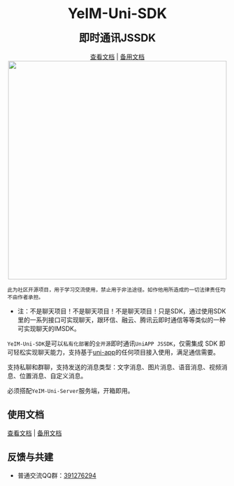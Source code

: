<p align="center">
    <strong><font size="6">YeIM-Uni-SDK</font></strong>
    <br>
    <br>
    <strong><font size="5">即时通讯JSSDK</font></strong> 
    <br>
    <br>
    <a target="_blank" href="https://wzjun1.netlify.app/ye_plugins/sdk/yeimunisdk">查看文档</a>
    | <a target="_blank" href="https://wzjun1.github.io/ye_plugins/sdk/yeimunisdk">备用文档</a> 
    <br>
    <img src="https://wzjun1.netlify.app/ye_plugins/code2.png" width="500"/>
</p>

`此为社区开源项目，用于学习交流使用，禁止用于非法途径。如作他用所造成的一切法律责任均不由作者承担。`

- 注：不是聊天项目！不是聊天项目！不是聊天项目！只是SDK，通过使用SDK里的一系列接口可实现聊天，跟环信、融云、腾讯云即时通信等等类似的一种可实现聊天的IMSDK。

`YeIM-Uni-SDK`是可以`私有化部署`的`全开源`即时通讯`UniAPP JSSDK`，仅需集成 SDK 即可轻松实现聊天能力，支持基于[uni-app](https://uniapp.dcloud.net.cn/)的任何项目接入使用，满足通信需要。

支持私聊和群聊，支持发送的消息类型：文字消息、图片消息、语音消息、视频消息、位置消息、自定义消息。

必须搭配`YeIM-Uni-Server`服务端，开箱即用。

## 使用文档

<a target="_blank" href="https://wzjun1.netlify.app/ye_plugins/sdk/yeimunisdk">查看文档</a>
| <a target="_blank" href="https://wzjun1.github.io/ye_plugins/sdk/yeimunisdk">备用文档</a>

## 反馈与共建

- 普通交流QQ群：[391276294](https://qm.qq.com/cgi-bin/qm/qr?k=hEQnVRj3c1B0gDpD2QJrD7UIfWMzCUuM&jump_from=webapi&authKey=kbrD7NHXGIPaiVb2puw+vJeRCIQSXVhIci7eFvFLBH/UjGt+hrdOk4upK731S+1+)

